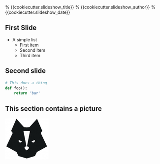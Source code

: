 % {{cookiecutter.slideshow_title}}
% {{cookiecutter.slideshow_author}}
% {{cookiecutter.slideshow_date}}

## First Slide

- A simple list
    - First item
    - Second item
    - Third item


## Second slide

```python
# This does a thing
def foo():
    return 'bar'
```

## This section contains a picture

![logo](logo.png)
